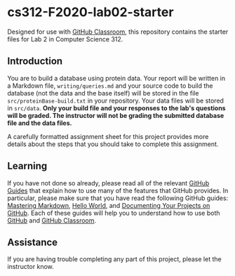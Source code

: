 
# cs312-F2020-lab02-starter

Designed for use with [GitHub Classroom](https://classroom.github.com/), this repository contains the starter files for Lab 2 in Computer Science 312.

## Introduction
You are to build a database using protein data. Your report will be written in a Markdown file, `writing/queries.md` and your source code to build the database (not the data and the base itself) will be stored in the file `src/proteinBase-build.txt` in your repository. Your data files will be stored in `src/data`. __Only your build file and your responses to the lab's questions will be graded. The instructor will not be grading the submitted database file and the data files.__

A carefully formatted assignment sheet for this project provides more details about the steps that you should take to complete this assignment.

## Learning

If you have not done so already, please read all of the relevant [GitHub Guides](https://guides.github.com/) that explain how to use many of the features that GitHub provides. In particular, please make sure that you have read the following GitHub guides: [Mastering Markdown](https://guides.github.com/features/mastering-markdown/), [Hello World](https://guides.github.com/activities/hello-world/), and [Documenting Your Projects on GitHub](https://guides.github.com/features/wikis/). Each of these guides will help you to understand how to use both [GitHub](http://github.com) and [GitHub Classroom](https://classroom.github.com/).



## Assistance

If you are having trouble completing any part of this project, please let the instructor know.
